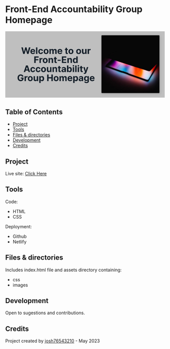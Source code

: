 # Front-End Accountability Group Homepage

![](./assets/images/screenshot.png)

## Table of Contents

- [Project](#project)
- [Tools](#tools)
- [Files & directories](#files--directories)
- [Development](#development)
- [Credits](#credits)

## Project

Live site: [Click Here]()

## Tools

Code:

- HTML
- CSS

Deployment:

- Github
- Netlify

## Files & directories

Includes index.html file and assets directory containing:

- css
- images

## Development

Open to sugestions and contributions.

## Credits

Project created by [josh76543210](https://github.com/josh76543210) - May 2023
